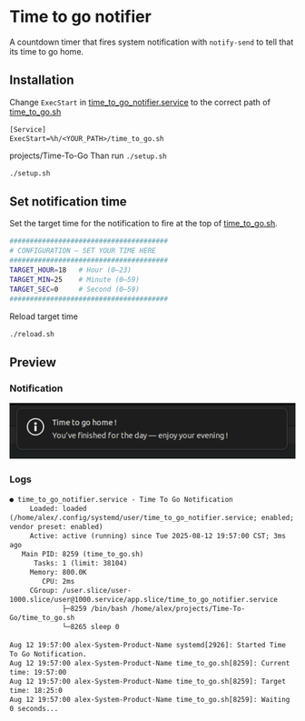 # Time to go notifier
A countdown timer that fires system notification with `notify-send`
to tell that its time to go home.

## Installation
Change `ExecStart` in [time_to_go_notifier.service](./time_to_go_notifier.service)
to the correct path of [time_to_go.sh](./time_to_go.sh)
```
[Service]
ExecStart=%h/<YOUR_PATH>/time_to_go.sh
```
projects/Time-To-Go
Than run `./setup.sh`
```bash
./setup.sh
```

## Set notification time
Set the target time for the notification to fire at the top of [time_to_go.sh](./time_to_go.sh).
```bash
#######################################
# CONFIGURATION — SET YOUR TIME HERE
#######################################
TARGET_HOUR=18   # Hour (0–23)
TARGET_MIN=25    # Minute (0–59)
TARGET_SEC=0     # Second (0–59)
#######################################
```
Reload target time
```bash
./reload.sh
```
## Preview
### Notification
![image](./notification-screenshot.png)
### Logs
```
● time_to_go_notifier.service - Time To Go Notification
     Loaded: loaded (/home/alex/.config/systemd/user/time_to_go_notifier.service; enabled; vendor preset: enabled)
     Active: active (running) since Tue 2025-08-12 19:57:00 CST; 3ms ago
   Main PID: 8259 (time_to_go.sh)
      Tasks: 1 (limit: 38104)
     Memory: 800.0K
        CPU: 2ms
     CGroup: /user.slice/user-1000.slice/user@1000.service/app.slice/time_to_go_notifier.service
             ├─8259 /bin/bash /home/alex/projects/Time-To-Go/time_to_go.sh
             └─8265 sleep 0

Aug 12 19:57:00 alex-System-Product-Name systemd[2926]: Started Time To Go Notification.
Aug 12 19:57:00 alex-System-Product-Name time_to_go.sh[8259]: Current time: 19:57:00
Aug 12 19:57:00 alex-System-Product-Name time_to_go.sh[8259]: Target time: 18:25:0
Aug 12 19:57:00 alex-System-Product-Name time_to_go.sh[8259]: Waiting 0 seconds...
```
